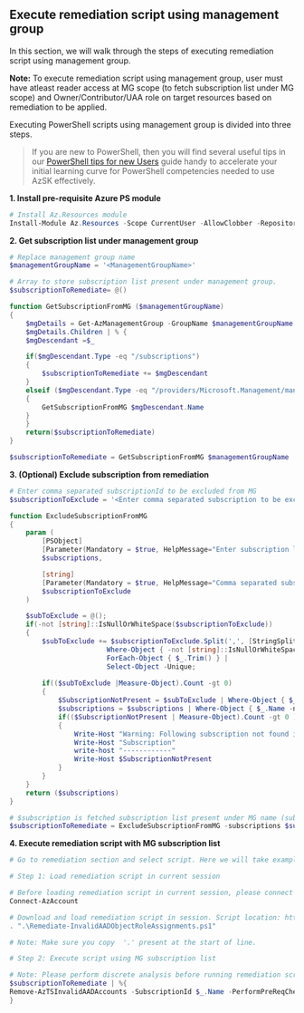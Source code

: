 ## Execute remediation script using management group

In this section, we will walk through the steps of executing remediation script using management group. 

**Note:** To execute remediation script using management group, user must have atleast reader access at MG scope (to fetch subscription list under MG scope) and Owner/Contributor/UAA role on target resources based on remediation to be applied.

Executing PowerShell scripts using management group is divided into three steps. 

> If you are new to PowerShell, then you will find several useful tips in our [PowerShell tips for new Users](https://github.com/azsk/DevOpsKit-docs/tree/master/00b-Getting-Started) guide 
> handy to accelerate your initial learning curve for PowerShell competencies needed to use AzSK effectively.

**1. Install pre-requisite Azure PS module**

``` PowerShell
# Install Az.Resources module
Install-Module Az.Resources -Scope CurrentUser -AllowClobber -Repository PSGallery
```

**2. Get subscription list under management group**

``` PowerShell
# Replace management group name
$managementGroupName = '<ManagementGroupName>'

# Array to store subscription list present under management group.
$subscriptionToRemediate= @()

function GetSubscriptionFromMG ($managementGroupName)
{
    $mgDetails = Get-AzManagementGroup -GroupName $managementGroupName -Expand -Recurse
    $mgDetails.Children | % {
    $mgDescendant =$_

    if($mgDescendant.Type -eq "/subscriptions")
    {
        $subscriptionToRemediate += $mgDescendant
    }
    elseif ($mgDescendant.Type -eq "/providers/Microsoft.Management/managementGroups")
    {
        GetSubscriptionFromMG $mgDescendant.Name
    }
    }
    return($subscriptionToRemediate)
}

$subscriptionToRemediate = GetSubscriptionFromMG $managementGroupName
```

**3. (Optional) Exclude subscription from remediation**
``` PowerShell
# Enter comma separated subscriptionId to be excluded from MG
$subscriptionToExclude = '<Enter comma separated subscription to be excluded from MG>'

function ExcludeSubscriptionFromMG
{
    param (
        [PSObject]
        [Parameter(Mandatory = $true, HelpMessage="Enter subscription list fetched from MG")]
        $subscriptions,

        [string]
        [Parameter(Mandatory = $true, HelpMessage="Comma separated subscription which need to be excluded from remediation")]
        $subscriptionToExclude
    )

    $subToExclude = @();
	if(-not [string]::IsNullOrWhiteSpace($subscriptionToExclude))
	{
		$subToExclude += $subscriptionToExclude.Split(',', [StringSplitOptions]::RemoveEmptyEntries) | 
						Where-Object { -not [string]::IsNullOrWhiteSpace($_) } |
						ForEach-Object { $_.Trim() } |
						Select-Object -Unique;
            
        if(($subToExclude |Measure-Object).Count -gt 0)
        {
            $SubscriptionNotPresent = $subToExclude | Where-Object { $_ -notin $subscriptions.Name }
            $subscriptions = $subscriptions | Where-Object { $_.Name -notin $subToExclude }   
            if(($SubscriptionNotPresent | Measure-Object).Count -gt 0 )
			{
				Write-Host "Warning: Following subscription not found in given MG name for exclusion:" -ForegroundColor Yellow
                Write-Host "Subscription"
                write-host "------------"
				Write-Host $SubscriptionNotPresent
			}	
        }
	}
    return ($subscriptions)
}

# $subscription is fetched subscription list present under MG name (subscription fetched from step 3)
$subscriptionToRemediate = ExcludeSubscriptionFromMG -subscriptions $subscriptionToRemediate -subscriptionToExclude $subscriptionToExclude
```

**4. Execute remediation script with MG subscription list**

``` PowerShell
# Go to remediation section and select script. Here we will take example of deprecated account.

# Step 1: Load remediation script in current session

# Before loading remediation script in current session, please connect to AzAccount
Connect-AzAccount

# Download and load remediation script in session. Script location: https://aka.ms/azts-docs/rscript/Azure_Subscription_AuthZ_Remove_Deprecated_Accounts
. ".\Remediate-InvalidAADObjectRoleAssignments.ps1"

# Note: Make sure you copy  '.' present at the start of line.

# Step 2: Execute script using MG subscription list

# Note: Please perform discrete analysis before running remediation script using management groups.
$subscriptionToRemediate | %{
Remove-AzTSInvalidAADAccounts -SubscriptionId $_.Name -PerformPreReqCheck: $true
}

```

